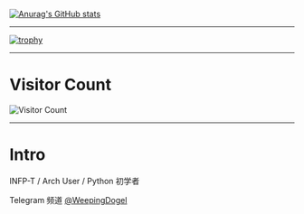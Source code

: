 [![Anurag's GitHub stats](https://github-readme-stats.vercel.app/api?username=weepingdogel&show_icons=true)](https://github.com/anuraghazra/github-readme-stats)

---

[![trophy](https://github-profile-trophy.vercel.app/?username=weepingdogel)](https://github.com/ryo-ma/github-profile-trophy)

---

# Visitor Count
![Visitor Count](https://profile-counter.glitch.me/weepingdogel/count.svg)

---

# Intro

INFP-T / Arch User / Python 初学者 

Telegram 频道 [@WeepingDogel](https://t.me/WeepingDogel)
